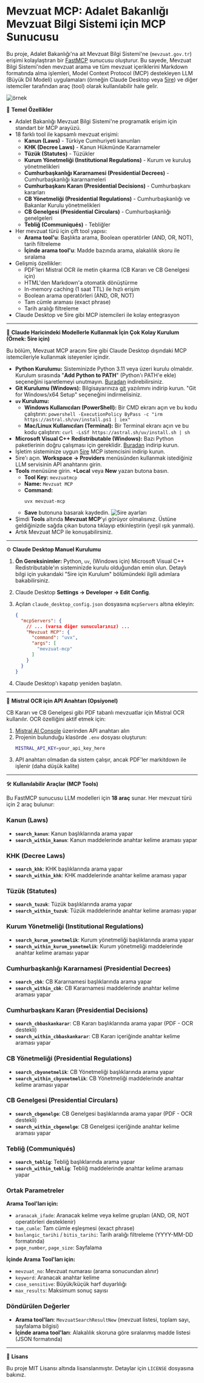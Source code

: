 # Mevzuat MCP: Adalet Bakanlığı Mevzuat Bilgi Sistemi için MCP Sunucusu

Bu proje, Adalet Bakanlığı'na ait Mevzuat Bilgi Sistemi'ne (`mevzuat.gov.tr`) erişimi kolaylaştıran bir [FastMCP](https://gofastmcp.com/) sunucusu oluşturur. Bu sayede, Mevzuat Bilgi Sistemi'nden mevzuat arama ve tüm mevzuat içeriklerini Markdown formatında alma işlemleri, Model Context Protocol (MCP) destekleyen LLM (Büyük Dil Modeli) uygulamaları (örneğin Claude Desktop veya [5ire](https://5ire.app)) ve diğer istemciler tarafından araç (tool) olarak kullanılabilir hale gelir.

![örnek](./ornek.png)

🎯 **Temel Özellikler**

* Adalet Bakanlığı Mevzuat Bilgi Sistemi'ne programatik erişim için standart bir MCP arayüzü.
* 18 farklı tool ile kapsamlı mevzuat erişimi:
    * **Kanun (Laws)** - Türkiye Cumhuriyeti kanunları
    * **KHK (Decree Laws)** - Kanun Hükmünde Kararnameler
    * **Tüzük (Statutes)** - Tüzükler
    * **Kurum Yönetmeliği (Institutional Regulations)** - Kurum ve kuruluş yönetmelikleri
    * **Cumhurbaşkanlığı Kararnamesi (Presidential Decrees)** - Cumhurbaşkanlığı kararnameleri
    * **Cumhurbaşkanı Kararı (Presidential Decisions)** - Cumhurbaşkanı kararları
    * **CB Yönetmeliği (Presidential Regulations)** - Cumhurbaşkanlığı ve Bakanlar Kurulu yönetmelikleri
    * **CB Genelgesi (Presidential Circulars)** - Cumhurbaşkanlığı genelgeleri
    * **Tebliğ (Communiqués)** - Tebliğler
* Her mevzuat türü için çift tool yapısı:
    * **Arama tool'u**: Başlıkta arama, Boolean operatörler (AND, OR, NOT), tarih filtreleme
    * **İçinde arama tool'u**: Madde bazında arama, alakalılık skoru ile sıralama
* Gelişmiş özellikler:
    * PDF'leri Mistral OCR ile metin çıkarma (CB Kararı ve CB Genelgesi için)
    * HTML'den Markdown'a otomatik dönüştürme
    * In-memory caching (1 saat TTL) ile hızlı erişim
    * Boolean arama operatörleri (AND, OR, NOT)
    * Tam cümle araması (exact phrase)
    * Tarih aralığı filtreleme
* Claude Desktop ve 5ire gibi MCP istemcileri ile kolay entegrasyon

---
🚀 **Claude Haricindeki Modellerle Kullanmak İçin Çok Kolay Kurulum (Örnek: 5ire için)**

Bu bölüm, Mevzuat MCP aracını 5ire gibi Claude Desktop dışındaki MCP istemcileriyle kullanmak isteyenler içindir.

* **Python Kurulumu:** Sisteminizde Python 3.11 veya üzeri kurulu olmalıdır. Kurulum sırasında "**Add Python to PATH**" (Python'ı PATH'e ekle) seçeneğini işaretlemeyi unutmayın. [Buradan](https://www.python.org/downloads/) indirebilirsiniz.
* **Git Kurulumu (Windows):** Bilgisayarınıza [git](https://git-scm.com/downloads/win) yazılımını indirip kurun. "Git for Windows/x64 Setup" seçeneğini indirmelisiniz.
* **`uv` Kurulumu:**
    * **Windows Kullanıcıları (PowerShell):** Bir CMD ekranı açın ve bu kodu çalıştırın: `powershell -ExecutionPolicy ByPass -c "irm https://astral.sh/uv/install.ps1 | iex"`
    * **Mac/Linux Kullanıcıları (Terminal):** Bir Terminal ekranı açın ve bu kodu çalıştırın: `curl -LsSf https://astral.sh/uv/install.sh | sh`
* **Microsoft Visual C++ Redistributable (Windows):** Bazı Python paketlerinin doğru çalışması için gereklidir. [Buradan](https://learn.microsoft.com/en-us/cpp/windows/latest-supported-vc-redist?view=msvc-170) indirip kurun.
* İşletim sisteminize uygun [5ire](https://5ire.app) MCP istemcisini indirip kurun.
* 5ire'ı açın. **Workspace -> Providers** menüsünden kullanmak istediğiniz LLM servisinin API anahtarını girin.
* **Tools** menüsüne girin. **+Local** veya **New** yazan butona basın.
    * **Tool Key:** `mevzuatmcp`
    * **Name:** `Mevzuat MCP`
    * **Command:**
        ```
        uvx mevzuat-mcp
        ```
    * **Save** butonuna basarak kaydedin.
![5ire ayarları](./5ire-settings.png)
* Şimdi **Tools** altında **Mevzuat MCP**'yi görüyor olmalısınız. Üstüne geldiğinizde sağda çıkan butona tıklayıp etkinleştirin (yeşil ışık yanmalı).
* Artık Mevzuat MCP ile konuşabilirsiniz.

---
⚙️ **Claude Desktop Manuel Kurulumu**


1.  **Ön Gereksinimler:** Python, `uv`, (Windows için) Microsoft Visual C++ Redistributable'ın sisteminizde kurulu olduğundan emin olun. Detaylı bilgi için yukarıdaki "5ire için Kurulum" bölümündeki ilgili adımlara bakabilirsiniz.
2.  Claude Desktop **Settings -> Developer -> Edit Config**.
3.  Açılan `claude_desktop_config.json` dosyasına `mcpServers` altına ekleyin:

    ```json
    {
      "mcpServers": {
        // ... (varsa diğer sunucularınız) ...
        "Mevzuat MCP": {
          "command": "uvx",
          "args": [
            "mevzuat-mcp"
          ]
        }
      }
    }
    ```
4.  Claude Desktop'ı kapatıp yeniden başlatın.

---
🔑 **Mistral OCR için API Anahtarı (Opsiyonel)**

CB Kararı ve CB Genelgesi gibi PDF tabanlı mevzuatlar için Mistral OCR kullanılır. OCR özelliğini aktif etmek için:

1. [Mistral AI Console](https://console.mistral.ai/) üzerinden API anahtarı alın
2. Projenin bulunduğu klasörde `.env` dosyası oluşturun:
   ```bash
   MISTRAL_API_KEY=your_api_key_here
   ```
3. API anahtarı olmadan da sistem çalışır, ancak PDF'ler markitdown ile işlenir (daha düşük kalite)

---
🛠️ **Kullanılabilir Araçlar (MCP Tools)**

Bu FastMCP sunucusu LLM modelleri için **18 araç** sunar. Her mevzuat türü için 2 araç bulunur:

### Kanun (Laws)
* **`search_kanun`**: Kanun başlıklarında arama yapar
* **`search_within_kanun`**: Kanun maddelerinde anahtar kelime araması yapar

### KHK (Decree Laws)
* **`search_khk`**: KHK başlıklarında arama yapar
* **`search_within_khk`**: KHK maddelerinde anahtar kelime araması yapar

### Tüzük (Statutes)
* **`search_tuzuk`**: Tüzük başlıklarında arama yapar
* **`search_within_tuzuk`**: Tüzük maddelerinde anahtar kelime araması yapar

### Kurum Yönetmeliği (Institutional Regulations)
* **`search_kurum_yonetmelik`**: Kurum yönetmeliği başlıklarında arama yapar
* **`search_within_kurum_yonetmelik`**: Kurum yönetmeliği maddelerinde anahtar kelime araması yapar

### Cumhurbaşkanlığı Kararnamesi (Presidential Decrees)
* **`search_cbk`**: CB Kararnamesi başlıklarında arama yapar
* **`search_within_cbk`**: CB Kararnamesi maddelerinde anahtar kelime araması yapar

### Cumhurbaşkanı Kararı (Presidential Decisions)
* **`search_cbbaskankarar`**: CB Kararı başlıklarında arama yapar (PDF - OCR destekli)
* **`search_within_cbbaskankarar`**: CB Kararı içeriğinde anahtar kelime araması yapar

### CB Yönetmeliği (Presidential Regulations)
* **`search_cbyonetmelik`**: CB Yönetmeliği başlıklarında arama yapar
* **`search_within_cbyonetmelik`**: CB Yönetmeliği maddelerinde anahtar kelime araması yapar

### CB Genelgesi (Presidential Circulars)
* **`search_cbgenelge`**: CB Genelgesi başlıklarında arama yapar (PDF - OCR destekli)
* **`search_within_cbgenelge`**: CB Genelgesi içeriğinde anahtar kelime araması yapar

### Tebliğ (Communiqués)
* **`search_teblig`**: Tebliğ başlıklarında arama yapar
* **`search_within_teblig`**: Tebliğ maddelerinde anahtar kelime araması yapar

### Ortak Parametreler

**Arama Tool'ları için:**
* `aranacak_ifade`: Aranacak kelime veya kelime grupları (AND, OR, NOT operatörleri desteklenir)
* `tam_cumle`: Tam cümle eşleşmesi (exact phrase)
* `baslangic_tarihi` / `bitis_tarihi`: Tarih aralığı filtreleme (YYYY-MM-DD formatında)
* `page_number`, `page_size`: Sayfalama

**İçinde Arama Tool'ları için:**
* `mevzuat_no`: Mevzuat numarası (arama sonucundan alınır)
* `keyword`: Aranacak anahtar kelime
* `case_sensitive`: Büyük/küçük harf duyarlılığı
* `max_results`: Maksimum sonuç sayısı

### Döndürülen Değerler
* **Arama tool'ları**: `MevzuatSearchResultNew` (mevzuat listesi, toplam sayı, sayfalama bilgisi)
* **İçinde arama tool'ları**: Alakalılık skoruna göre sıralanmış madde listesi (JSON formatında)

---
📜 **Lisans**

Bu proje MIT Lisansı altında lisanslanmıştır. Detaylar için `LICENSE` dosyasına bakınız.
